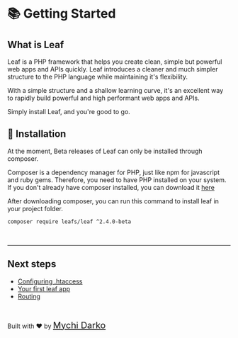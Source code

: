 # 📚 Getting Started

## What is Leaf

Leaf is a PHP framework that helps you create clean, simple but powerful web apps and APIs quickly. Leaf introduces a cleaner and much simpler structure to the PHP language while maintaining it's flexibility.

With a simple structure and a shallow learning curve, it's an excellent way to rapidly build powerful and high performant web apps and APIs.

Simply install Leaf, and you're good to go.

## 📁 Installation

At the moment, Beta releases of Leaf can only be installed through composer.

Composer is a dependency manager for PHP, just like npm for javascript and ruby gems. Therefore, you need to have PHP installed on your system. If you don't already have composer installed, you can download it [here](https://getcomposer.org/)

After downloading composer, you can run this command to install leaf in your project folder.

```bash
composer require leafs/leaf ^2.4.0-beta
```

<!-- <div style="border: 1px solid rgba(10, 230, 150, 0.8); border-radius: 4px; background: rgba(10, 230, 150, 0.05); padding: 20px 30px; padding-bottom: 32px;">
	<div style="font-weight: bolder; font-size: 25px; margin-bottom: -18px !important;">Setup</div>
	<p style="color: rgb(5, 160, 70); font-size: 18px;">
		You can directly clone or download the git repo here.
	</p>
	<a href="https://github.com/leafsphp/leaf/" style="background: #202020; color: white; text-decoration: none; padding: 8px 15px; border-radius: 3px;">Download Repo</a>
</div> -->

<br>
<hr>

## Next steps

- [Configuring .htaccess](leaf/v/2.4/intro/htaccess)
- [Your first leaf app](leaf/v/2.4/intro/first)
- [Routing](leaf/v/2.4/routing/)

<br>

Built with ❤ by <a href="https://mychi.netlify.app" style="font-size: 20px; color: #111;" target="_blank">Mychi Darko</a>
